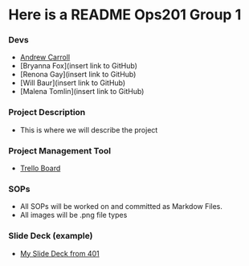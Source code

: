 # Here is a README  Ops201 Group 1

### Devs

- [Andrew Carroll](https://github.com/iAmAndrewCarroll)
- [Bryanna Fox](insert link to GitHub)
- [Renona Gay](insert link to GitHub)
- [Will Baur](insert link to GitHub)
- [Malena Tomlin](insert link to GitHub)

### Project Description

- This is where we will describe the project

### Project Management Tool

- [Trello Board](https://trello.com/b/3tjWW9Ub/201-group-project)

### SOPs

- All SOPs will be worked on and committed as Markdow Files.  
- All images will be .png file types

### Slide Deck (example)

- [My Slide Deck from 401](https://docs.google.com/presentation/d/1WVNK0GfpIdO6P-5To6NuZkjFZdvh4recSulh0l4g8Mo/edit#slide=id.g258d971fb16_0_14)

